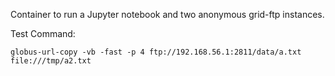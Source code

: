 Container to run a Jupyter notebook and two anonymous grid-ftp instances.

Test Command:

~~~
globus-url-copy -vb -fast -p 4 ftp://192.168.56.1:2811/data/a.txt file:///tmp/a2.txt
~~~
